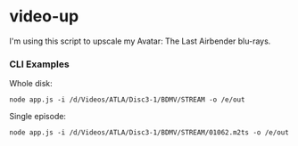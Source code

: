 # video-up
I'm using this script to upscale my Avatar: The Last Airbender blu-rays.
### CLI Examples
Whole disk:  
```
node app.js -i /d/Videos/ATLA/Disc3-1/BDMV/STREAM -o /e/out
```
Single episode:
```
node app.js -i /d/Videos/ATLA/Disc3-1/BDMV/STREAM/01062.m2ts -o /e/out
```
